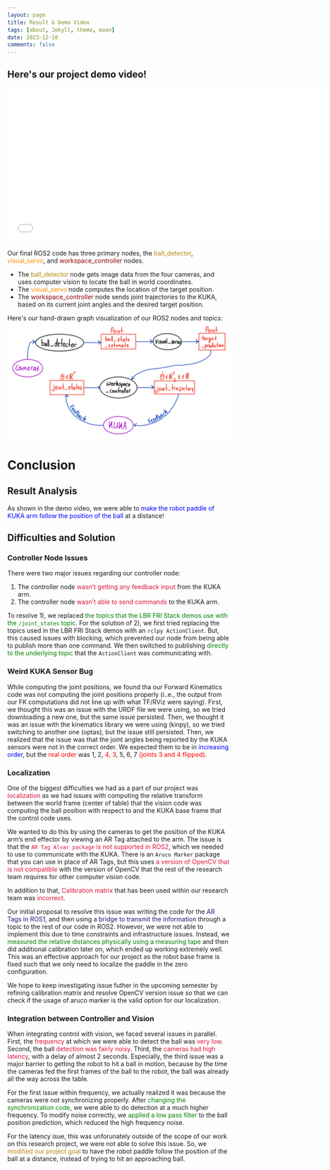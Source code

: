 ```yaml
---
layout: page
title: Result & Demo Video
tags: [about, Jekyll, theme, moon]
date: 2023-12-10
comments: false
---
```

## Here's our project demo video!
<iframe width="730" height="350" src="//www.youtube.com/embed/5y1WLJMEGgo" frameborder="0"> </iframe>

Our final ROS2 code has three primary nodes, the <span style='color:darkgoldenrod'>ball_detector</span>, <span style='color:darkorange'>visual_servo</span>, and <span style='color:darkred'>workspace_controller</span> nodes. 

- The <span style='color:darkgoldenrod'>ball_detector</span> node gets image data from the four cameras, and uses computer vision to locate the ball in world coordinates. 
- The <span style='color:darkorange'>visual_servo</span> node computes the location of the target position. 
- The <span style='color:darkred'>workspace_controller</span> node sends joint trajectories to the KUKA, based on its current joint angles and the desired target position.

Here's our hand-drawn graph visualization of our ROS2 nodes and topics:
![Graph Visualization](../assets/img/final_code_visual.png)

# Conclusion
## Result Analysis
As shown in the demo video, we were able to <span style='color:blue'>make the robot paddle of KUKA arm follow the position of the ball</span> at a distance!

## Difficulties and Solution
### Controller Node Issues
There were two major issues regarding our controller node:

1) The controller node <span style='color:crimson'>wasn’t getting any feedback input</span> from the KUKA arm.
2) The controller node <span style='color:crimson'>wasn’t able to send commands</span> to the KUKA arm.

To resolve 1), we replaced <span style='color:green'>the topics that the LBR FRI Stack demos use with the `/joint_states` topic</span>. For the solution of 2), we first tried replacing the topics used in the LBR FRI Stack demos with an `rclpy ActionClient`. But, this caused issues with blocking, which prevented our node from being able to publish more than one command. We then switched to publishing <span style='color:green'>directly to the underlying topic</span> that the `ActionClient` was communicating with.

### Weird KUKA Sensor Bug
While computing the joint positions, we found tha our Forward Kinematics code was not computing the joint positions properly (i..e., the output from our FK computations did not line up with what TF/RViz were saying). First, we thought this was an issue with the URDF file we were using, so we tried downloading a new one, but the same issue persisted. Then, we thought it was an issue with the kinematics library we were using (kinpy), so we tried switching to another one (optas), but the issue still persisted. Then, we realized that the issue was that the joint angles being reported by the KUKA sensors were not in the correct order. We expected them to be in <span style='color:blue'>increasing order</span>, but the  <span style='color:red'>real order</span> was 1, 2, <span style='color:red'>4, 3</span>, 5, 6, 7  <span style='color:red'>(joints 3 and 4 flipped)</span>.
 

### Localization 
One of the biggest difficulties we had as a part of our project was <span style='color:crimson'>localization</span> as we had issues with computing the relative transform between the world frame (center of table) that the vision code was computing the ball position with respect to and the KUKA base frame that the control code uses.

We wanted to do this by using the cameras to get the position of the KUKA arm’s end effector by viewing an AR Tag attached to the arm. The issue is that the <span style='color:crimson'>`AR Tag Alvar package` is not supported in ROS2</span>, which we needed to use to communicate with the KUKA. There is an `Aruco Marker` package that you can use in place of AR Tags, but this uses <span style='color:crimson'>a version of OpenCV that is not compatible</span> with the version of OpenCV that the rest of the research team requires for other computer vision code. 

In addition to that, <span style='color:crimson'>Calibration matrix</span> that has been used within our research team was <span style='color:crimson'>incorrect</span>.

Our initial proposal to resolve this issue was writing the code for the <span style='color:midnightblue'>AR Tags in ROS1</span>, and then using a <span style='color:midnightblue'>bridge to transmit the information</span> through a topic to the rest of our code in ROS2. However, we were not able to implement this due to time constraints and infrastructure issues. Instead, we <span style='color:green'>measured the relative distances physically using a measuring tape</span> and then did additional calibration later on, which ended up working extremely well. This was an effective approach for our project as the robot base frame is fixed such that we only need to localize the paddle in the zero configuration.

We hope to keep investigating issue futher in the upcoming semester by refining calibration matrix and resolve OpenCV version issue so that we can check if the usage of aruco marker is the valid option for our localization.

### Integration between Controller and Vision
When integrating control with vision, we faced several issues in parallel. First, the <span style='color:crimson'>frequency</span> at which we were able to detect the ball was <span style='color:crimson'>very low</span>. Second, the ball <span style='color:crimson'>detection was fairly noisy</span>. Third, the <span style='color:crimson'>cameras had high latency</span>, with a delay of almost 2 seconds. Especially, the third issue was a major barrier to getting the robot to hit a ball in motion, because by the time the cameras fed the first frames of the ball to the robot, the ball was already all the way across the table.

For the first issue within frequency, we actually realized it was because the cameras were not synchronizing properly. After <span style='color:green'>changing the synchronization code</span>, we were able to do detection at a much higher frequency. To modify noise correctly, we <span style='color:green'>applied a low pass filter</span> to the ball position prediction, which reduced the high frequency noise.

For the latency isue, this was unforunately outside of the scope of our work on this research project, we were not able to solve this issue. So, we <span style='color:darkgoldenrod'>modified our project goal</span> to have the robot paddle follow the position of the ball at a distance, instead of trying to hit an approaching ball.
